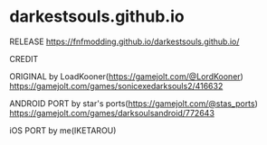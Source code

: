 # darkestsouls.github.io
RELEASE
https://fnfmodding.github.io/darkestsouls.github.io/

CREDIT

ORIGINAL by LoadKooner(https://gamejolt.com/@LordKooner)
https://gamejolt.com/games/sonicexedarksouls2/416632

ANDROID PORT by star's ports(https://gamejolt.com/@stas_ports)
https://gamejolt.com/games/darksoulsandroid/772643

iOS PORT by me(IKETAROU)
